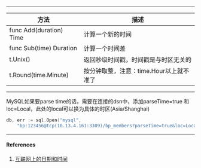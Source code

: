 



-----



| 方法                    | 描述                                    |
| ----------------------- | --------------------------------------- |
| func Add(duration) Time | 计算一个新的时间                        |
| func Sub(time) Duration | 计算一个时间差                          |
| t.Unix()                | 返回秒级时间戳，时间戳是与时区无关的    |
| t.Round(time.Minute)    | 按分钟取整，注意：time.Hour以上就不准了 |





---

MySQL如果要parse time的话，需要在连接的dsn中，添加parseTime=true 和loc=Local，此处的local可以换为具体的时区(Asia/Shanghai)



```go
db, err := sql.Open("mysql", 
    "bp:123456@tcp(10.13.4.161:3309)/bp_members?parseTime=true&loc=Local")
```



---

#### References

1. [互联网上的日期和时间](https://zhuanlan.zhihu.com/p/31829454)